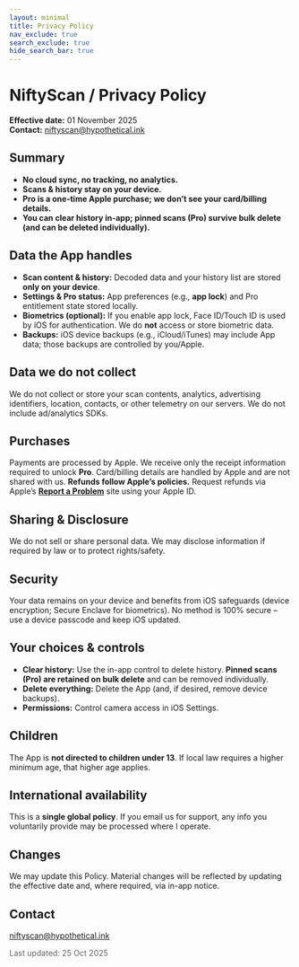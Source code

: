 ```yaml
---
layout: minimal
title: Privacy Policy
nav_exclude: true
search_exclude: true
hide_search_bar: true
---
```


# NiftyScan / Privacy Policy

**Effective date:** 01 November 2025  
**Contact:** [niftyscan@hypothetical.ink](mailto:niftyscan@hypothetical.ink)

## Summary

- **No cloud sync, no tracking, no analytics.**
- **Scans & history stay on your device.**
- **Pro is a one-time Apple purchase; we don’t see your card/billing details.**
- **You can clear history in-app; pinned scans (Pro) survive bulk delete (and can be deleted individually).**

## Data the App handles

- **Scan content & history:** Decoded data and your history list are stored **only on your device**.
- **Settings & Pro status:** App preferences (e.g., **app lock**) and Pro entitlement state stored locally.
- **Biometrics (optional):** If you enable app lock, Face ID/Touch ID is used by iOS for authentication. We do **not** access or store biometric data.
- **Backups:** iOS device backups (e.g., iCloud/iTunes) may include App data; those backups are controlled by you/Apple.

## Data we do **not** collect

We do not collect or store your scan contents, analytics, advertising identifiers, location, contacts, or other telemetry on our servers. We do not include ad/analytics SDKs.

## Purchases

Payments are processed by Apple. We receive only the receipt information required to unlock **Pro**. Card/billing details are handled by Apple and are not shared with us. **Refunds follow Apple’s policies.** Request refunds via Apple’s **[Report a Problem](https://support.apple.com/en-us/118223)** site using your Apple ID.

## Sharing & Disclosure

We do not sell or share personal data. We may disclose information if required by law or to protect rights/safety.

## Security

Your data remains on your device and benefits from iOS safeguards (device encryption; Secure Enclave for biometrics). No method is 100% secure – use a device passcode and keep iOS updated.

## Your choices & controls

- **Clear history:** Use the in-app control to delete history. **Pinned scans (Pro) are retained on bulk delete** and can be removed individually.
- **Delete everything:** Delete the App (and, if desired, remove device backups).
- **Permissions:** Control camera access in iOS Settings.

## Children

The App is **not directed to children under 13**. If local law requires a higher minimum age, that higher age applies.

## International availability

This is a **single global policy**. If you email us for support, any info you voluntarily provide may be processed where I operate.

## Changes

We may update this Policy. Material changes will be reflected by updating the effective date and, where required, via in-app notice.

## Contact

[niftyscan@hypothetical.ink](mailto:niftyscan@hypothetical.ink)

<p style="color: #666">Last updated: 25 Oct 2025</p>
